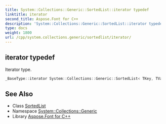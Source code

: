 ```yaml
---
title: System::Collections::Generic::SortedList::iterator typedef
linktitle: iterator
second_title: Aspose.Font for C++
description: 'System::Collections::Generic::SortedList::iterator typedef. Iterator type in C++.'
type: docs
weight: 1800
url: /cpp/system.collections.generic/sortedlist/iterator/
---
```

## iterator typedef


Iterator type.

```cpp
_BaseType::iterator System::Collections::Generic::SortedList< TKey, TValue >::iterator
```

## See Also

* Class [SortedList](../)
* Namespace [System::Collections::Generic](../../)
* Library [Aspose.Font for C++](../../../)
